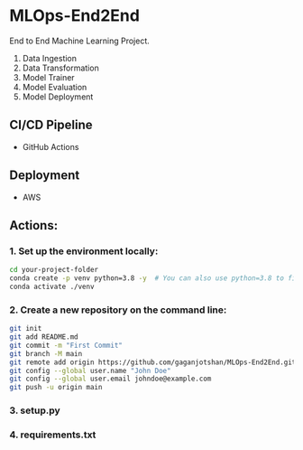 # MLOps-End2End
End to End Machine Learning Project.

1. Data Ingestion
2. Data Transformation
3. Model Trainer
4. Model Evaluation
5. Model Deployment

## CI/CD Pipeline
- GitHub Actions

## Deployment
- AWS

## Actions:
### 1. Set up the environment locally:
```sh
cd your-project-folder
conda create -p venv python=3.8 -y  # You can also use python=3.8 to find the latest 3.8.x version available.
conda activate ./venv
```

### 2. Create a new repository on the command line:
```sh
git init
git add README.md
git commit -m "First Commit"
git branch -M main
git remote add origin https://github.com/gaganjotshan/MLOps-End2End.git
git config --global user.name "John Doe"
git config --global user.email johndoe@example.com
git push -u origin main
```

### 3. setup.py

### 4. requirements.txt

